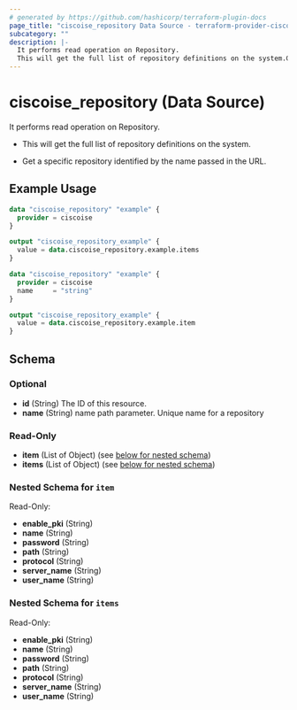 ```yaml
---
# generated by https://github.com/hashicorp/terraform-plugin-docs
page_title: "ciscoise_repository Data Source - terraform-provider-ciscoise"
subcategory: ""
description: |-
  It performs read operation on Repository.
  This will get the full list of repository definitions on the system.Get a specific repository identified by the name passed in the URL.
---
```


# ciscoise_repository (Data Source)

It performs read operation on Repository.

- This will get the full list of repository definitions on the system.

- Get a specific repository identified by the name passed in the URL.

## Example Usage

```terraform
data "ciscoise_repository" "example" {
  provider = ciscoise
}

output "ciscoise_repository_example" {
  value = data.ciscoise_repository.example.items
}

data "ciscoise_repository" "example" {
  provider = ciscoise
  name     = "string"
}

output "ciscoise_repository_example" {
  value = data.ciscoise_repository.example.item
}
```

<!-- schema generated by tfplugindocs -->
## Schema

### Optional

- **id** (String) The ID of this resource.
- **name** (String) name path parameter. Unique name for a repository

### Read-Only

- **item** (List of Object) (see [below for nested schema](#nestedatt--item))
- **items** (List of Object) (see [below for nested schema](#nestedatt--items))

<a id="nestedatt--item"></a>
### Nested Schema for `item`

Read-Only:

- **enable_pki** (String)
- **name** (String)
- **password** (String)
- **path** (String)
- **protocol** (String)
- **server_name** (String)
- **user_name** (String)


<a id="nestedatt--items"></a>
### Nested Schema for `items`

Read-Only:

- **enable_pki** (String)
- **name** (String)
- **password** (String)
- **path** (String)
- **protocol** (String)
- **server_name** (String)
- **user_name** (String)


